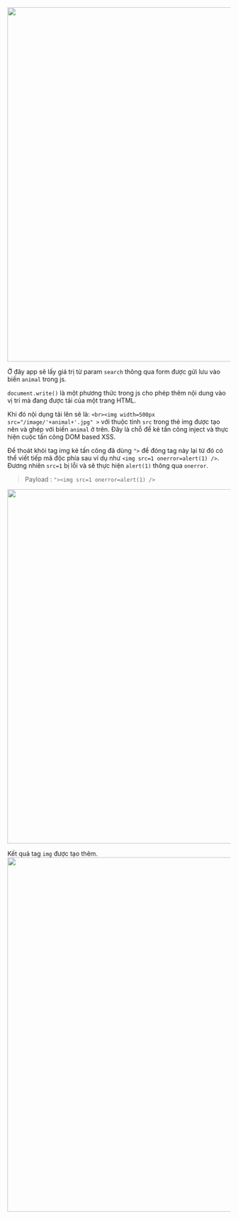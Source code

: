 <img width=800px src="https://user-images.githubusercontent.com/92881216/222703680-66db194f-d801-455d-a1a3-9a3f1017f9fd.png" />

Ở đây app sẽ lấy giá trị từ param `search` thông qua form được gửi lưu vào biến `animal` trong js.

`document.write()` là một phương thức trong js cho phép thêm nội dung vào vị trí mà đang được tải của một trang HTML.

Khi đó nội dụng tải lên sẽ là: `<br><img width=500px src="/image/'+animal+'.jpg" >` với thuộc tính `src` trong thẻ img được tạo nên và ghép với biến `animal` ở trên. Đây là chỗ để kẻ tấn công inject và thực hiện cuộc tấn công DOM based XSS.

Để thoát khỏi tag img kẻ tấn công đã dùng `">` để đóng tag này lại từ đó có thể viết tiếp mã độc phía sau ví dụ như `<img src=1 onerror=alert(1) />`. Đương nhiên `src=1` bị lỗi và sẽ thực hiện `alert(1)` thông qua `onerror`.

> Payload : `"><img src=1 onerror=alert(1) />`

<img width=800px src="https://user-images.githubusercontent.com/92881216/222703874-a4d061fc-be2d-4dfc-a67c-f12f01e840e1.png" />

Kết quả tag `img` được tạo thêm.
<img width=800px src="https://user-images.githubusercontent.com/92881216/222704208-7e8303d6-9725-485e-a54b-39dc5f92d3b3.png" />

